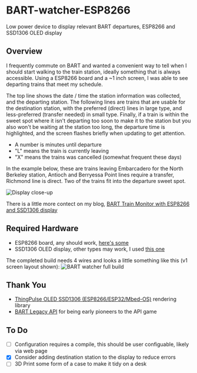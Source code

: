 # BART-watcher-ESP8266
Low power device to display relevant BART departures, ESP8266 and SSD1306 OLED display

## Overview
I frequently commute on BART and wanted a convenient way to tell when I should start walking to 
the train station, ideally something that is always accessible. Using a ESP8266 board and a ~1 inch
screen, I was able to see departing trains that meet my schedule.

The top line shows the date / time the station information was collected, and the departing 
station. The following lines are trains that are usable for the destination station, with the 
preferred (direct) lines in large type, and less-preferred (transfer needed) in small type. 
Finally, if a train is within the sweet spot where it isn't departing too soon to make it to 
the station but you also won't be waiting at the station too long, the departure time is 
highlighted, and the screen flashes briefly when updating to get attention.

* A number is minutes until departure
* "L" means the train is currently leaving
* "X" means the trains was cancelled (somewhat frequent these days)

In the example below, these are trains leaving Embarcadero for the North Berkeley station, Antioch and 
Berryessa Point lines require a transfer, Richmond line is direct. Two of the trains fit into the
departure sweet spot. 

![Display close-up](https://brett.durrett.net/wp-content/uploads/2022/11/BART-watcher-display-layout-v2-1.png)

There is a little more contect on my blog, [BART Train Monitor with ESP8266 and SSD1306 display](https://brett.durrett.net/bart-train-monitor-with-esp8266-and-ssd1306-display/)

## Required Hardware
* ESP8266 board, any should work, [here's some](https://www.amazon.com/gp/product/B07RNX3W9J/ref=ppx_yo_dt_b_asin_title_o02_s00?ie=UTF8&psc=1)
* SSD1306 OLED display, other types may work, I used [this one](https://www.amazon.com/gp/product/B01IWGXUAK/ref=ppx_yo_dt_b_asin_title_o01_s00?ie=UTF8&psc=1)

The completed build needs 4 wires and looks a little something like this (v1 screen layout shown):
![BART watcher full build](https://brett.durrett.net/wp-content/uploads/2022/11/BART-watcher-full-build-scaled.jpeg)

## Thank You
* [ThingPulse OLED SSD1306 (ESP8266/ESP32/Mbed-OS)](https://github.com/ThingPulse/esp8266-oled-ssd1306) rendering library
* [BART Legacy API](https://www.bart.gov/schedules/developers/api) for being early pioneers to the API game

## To Do
- [ ] Configuration requires a compile, this should be user configuable, likely via web page
- [X] Consider adding destination station to the display to reduce errors
- [ ] 3D Print some form of a case to make it tidy on a desk
